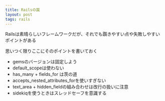 ```yaml
---
title: Railsの罠
layout: post
tags: rails
---
```


Railsは素晴らしいフレームワークだが、それでも躓きやすい点や失敗しやすいポイントがある

思いつく限りここにそのポイントを書いておく

* gemsのバージョンは固定しよう
* default_scopeは使わない
* has_many + fields_for は茨の道
* accepts_nested_attributes_forを使いすぎない
* text_area + hidden_fieldの組み合わせは改行の扱いに注意
* sidekiqを使うときはスレッドセーフを意識する

